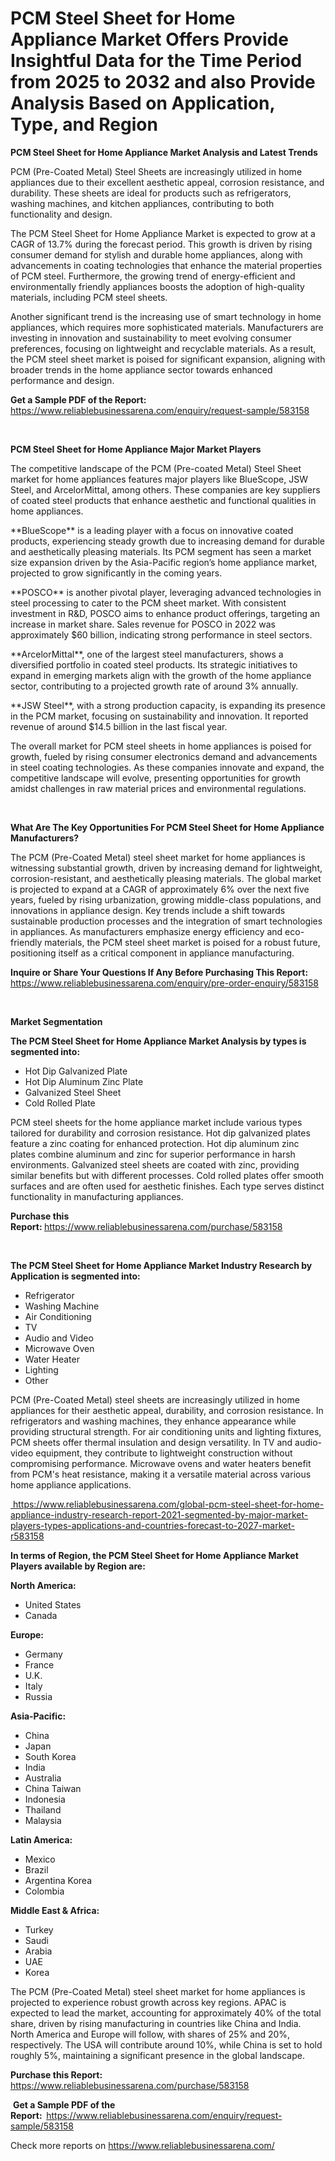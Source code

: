 <p><h1>PCM Steel Sheet for Home Appliance Market Offers Provide Insightful Data for the Time Period from 2025 to 2032 and also Provide Analysis Based on Application, Type, and Region</h1></p><p><strong>PCM Steel Sheet for Home Appliance Market Analysis and Latest Trends</strong></p>
<p><p>PCM (Pre-Coated Metal) Steel Sheets are increasingly utilized in home appliances due to their excellent aesthetic appeal, corrosion resistance, and durability. These sheets are ideal for products such as refrigerators, washing machines, and kitchen appliances, contributing to both functionality and design.</p><p>The PCM Steel Sheet for Home Appliance Market is expected to grow at a CAGR of 13.7% during the forecast period. This growth is driven by rising consumer demand for stylish and durable home appliances, along with advancements in coating technologies that enhance the material properties of PCM steel. Furthermore, the growing trend of energy-efficient and environmentally friendly appliances boosts the adoption of high-quality materials, including PCM steel sheets.</p><p>Another significant trend is the increasing use of smart technology in home appliances, which requires more sophisticated materials. Manufacturers are investing in innovation and sustainability to meet evolving consumer preferences, focusing on lightweight and recyclable materials. As a result, the PCM steel sheet market is poised for significant expansion, aligning with broader trends in the home appliance sector towards enhanced performance and design.</p></p>
<p><strong>Get a Sample PDF of the Report:&nbsp;</strong> <a href="https://www.reliablebusinessarena.com/enquiry/request-sample/583158?utm_campaign=2822&utm_medium=2&utm_source=Github&utm_content=ia&utm_term=23032025&utm_id=pcm-steel-sheet-for-home-appliance">https://www.reliablebusinessarena.com/enquiry/request-sample/583158</a></p>
<p>&nbsp;</p>
<p><strong>PCM Steel Sheet for Home Appliance Major Market Players</strong></p>
<p><p>The competitive landscape of the PCM (Pre-coated Metal) Steel Sheet market for home appliances features major players like BlueScope, JSW Steel, and ArcelorMittal, among others. These companies are key suppliers of coated steel products that enhance aesthetic and functional qualities in home appliances.</p><p>**BlueScope** is a leading player with a focus on innovative coated products, experiencing steady growth due to increasing demand for durable and aesthetically pleasing materials. Its PCM segment has seen a market size expansion driven by the Asia-Pacific region’s home appliance market, projected to grow significantly in the coming years.</p><p>**POSCO** is another pivotal player, leveraging advanced technologies in steel processing to cater to the PCM sheet market. With consistent investment in R&D, POSCO aims to enhance product offerings, targeting an increase in market share. Sales revenue for POSCO in 2022 was approximately $60 billion, indicating strong performance in steel sectors.</p><p>**ArcelorMittal**, one of the largest steel manufacturers, shows a diversified portfolio in coated steel products. Its strategic initiatives to expand in emerging markets align with the growth of the home appliance sector, contributing to a projected growth rate of around 3% annually.</p><p>**JSW Steel**, with a strong production capacity, is expanding its presence in the PCM market, focusing on sustainability and innovation. It reported revenue of around $14.5 billion in the last fiscal year.</p><p>The overall market for PCM steel sheets in home appliances is poised for growth, fueled by rising consumer electronics demand and advancements in steel coating technologies. As these companies innovate and expand, the competitive landscape will evolve, presenting opportunities for growth amidst challenges in raw material prices and environmental regulations.</p></p>
<p>&nbsp;</p>
<p><strong>What Are The Key Opportunities For PCM Steel Sheet for Home Appliance Manufacturers?</strong></p>
<p><p>The PCM (Pre-Coated Metal) steel sheet market for home appliances is witnessing substantial growth, driven by increasing demand for lightweight, corrosion-resistant, and aesthetically pleasing materials. The global market is projected to expand at a CAGR of approximately 6% over the next five years, fueled by rising urbanization, growing middle-class populations, and innovations in appliance design. Key trends include a shift towards sustainable production processes and the integration of smart technologies in appliances. As manufacturers emphasize energy efficiency and eco-friendly materials, the PCM steel sheet market is poised for a robust future, positioning itself as a critical component in appliance manufacturing.</p></p>
<p><strong>Inquire or Share Your Questions If Any Before Purchasing This Report:</strong> <a href="https://www.reliablebusinessarena.com/enquiry/pre-order-enquiry/583158?utm_campaign=2822&utm_medium=2&utm_source=Github&utm_content=ia&utm_term=23032025&utm_id=pcm-steel-sheet-for-home-appliance">https://www.reliablebusinessarena.com/enquiry/pre-order-enquiry/583158</a></p>
<p>&nbsp;</p>
<p><strong>Market Segmentation</strong></p>
<p><strong>The PCM Steel Sheet for Home Appliance Market Analysis by types is segmented into:</strong></p>
<p><ul><li>Hot Dip Galvanized Plate</li><li>Hot Dip Aluminum Zinc Plate</li><li>Galvanized Steel Sheet</li><li>Cold Rolled Plate</li></ul></p>
<p><p>PCM steel sheets for the home appliance market include various types tailored for durability and corrosion resistance. Hot dip galvanized plates feature a zinc coating for enhanced protection. Hot dip aluminum zinc plates combine aluminum and zinc for superior performance in harsh environments. Galvanized steel sheets are coated with zinc, providing similar benefits but with different processes. Cold rolled plates offer smooth surfaces and are often used for aesthetic finishes. Each type serves distinct functionality in manufacturing appliances.</p></p>
<p><strong>Purchase this Report:&nbsp;</strong><a href="https://www.reliablebusinessarena.com/purchase/583158?utm_campaign=2822&utm_medium=2&utm_source=Github&utm_content=ia&utm_term=23032025&utm_id=pcm-steel-sheet-for-home-appliance">https://www.reliablebusinessarena.com/purchase/583158</a></p>
<p>&nbsp;</p>
<p><strong>The PCM Steel Sheet for Home Appliance Market Industry Research by Application is segmented into:</strong></p>
<p><ul><li>Refrigerator</li><li>Washing Machine</li><li>Air Conditioning</li><li>TV</li><li>Audio and Video</li><li>Microwave Oven</li><li>Water Heater</li><li>Lighting</li><li>Other</li></ul></p>
<p><p>PCM (Pre-Coated Metal) steel sheets are increasingly utilized in home appliances for their aesthetic appeal, durability, and corrosion resistance. In refrigerators and washing machines, they enhance appearance while providing structural strength. For air conditioning units and lighting fixtures, PCM sheets offer thermal insulation and design versatility. In TV and audio-video equipment, they contribute to lightweight construction without compromising performance. Microwave ovens and water heaters benefit from PCM's heat resistance, making it a versatile material across various home appliance applications.</p></p>
<p><a href="https://www.reliablebusinessarena.com/global-pcm-steel-sheet-for-home-appliance-industry-research-report-2021-segmented-by-major-market-players-types-applications-and-countries-forecast-to-2027-market-r583158?utm_campaign=2822&utm_medium=2&utm_source=Github&utm_content=ia&utm_term=23032025&utm_id=pcm-steel-sheet-for-home-appliance">&nbsp;https://www.reliablebusinessarena.com/global-pcm-steel-sheet-for-home-appliance-industry-research-report-2021-segmented-by-major-market-players-types-applications-and-countries-forecast-to-2027-market-r583158</a></p>
<p><strong>In terms of Region, the PCM Steel Sheet for Home Appliance Market Players available by Region are:</strong></p>
<p>
    <p> <strong> North America: </strong>
        <ul>
            <li>United States</li>
            <li>Canada</li>
        </ul>
        </p> 
    <p> <strong> Europe: </strong>
        <ul>
            <li>Germany</li>
            <li>France</li>
            <li>U.K.</li>
            <li>Italy</li>
            <li>Russia</li>
        </ul>
        </p> 
    <p> <strong> Asia-Pacific: </strong>
        <ul>
            <li>China</li>
            <li>Japan</li>
            <li>South Korea</li>
            <li>India</li>
            <li>Australia</li>
            <li>China Taiwan</li>
            <li>Indonesia</li>
            <li>Thailand</li>
            <li>Malaysia</li>
        </ul>
        </p> 
    <p> <strong> Latin America: </strong>
        <ul>
            <li>Mexico</li>
            <li>Brazil</li>
            <li>Argentina Korea</li>
            <li>Colombia</li>
        </ul>
        </p> 
    <p> <strong> Middle East & Africa: </strong>
        <ul>
            <li>Turkey</li>
            <li>Saudi</li>
            <li>Arabia</li>
            <li>UAE</li>
            <li>Korea</li>
        </ul>
    </p>
    </p>
<p><p>The PCM (Pre-Coated Metal) steel sheet market for home appliances is projected to experience robust growth across key regions. APAC is expected to lead the market, accounting for approximately 40% of the total share, driven by rising manufacturing in countries like China and India. North America and Europe will follow, with shares of 25% and 20%, respectively. The USA will contribute around 10%, while China is set to hold roughly 5%, maintaining a significant presence in the global landscape.</p></p>
<p><strong>Purchase this Report: </strong><a href="https://www.reliablebusinessarena.com/purchase/583158?utm_campaign=2822&utm_medium=2&utm_source=Github&utm_content=ia&utm_term=23032025&utm_id=pcm-steel-sheet-for-home-appliance">https://www.reliablebusinessarena.com/purchase/583158</a></p>
<p>&nbsp;<strong>Get a Sample PDF of the Report:&nbsp;&nbsp;</strong><a href="https://www.reliablebusinessarena.com/enquiry/request-sample/583158?utm_campaign=2822&utm_medium=2&utm_source=Github&utm_content=ia&utm_term=23032025&utm_id=pcm-steel-sheet-for-home-appliance">https://www.reliablebusinessarena.com/enquiry/request-sample/583158</a></p>
<p><strong></strong></p>
<p>Check more reports on <a href="https://www.reliablebusinessarena.com/?utm_campaign=2822&utm_medium=2&utm_source=Github&utm_content=ia&utm_term=23032025&utm_id=pcm-steel-sheet-for-home-appliance">https://www.reliablebusinessarena.com/</a></p>